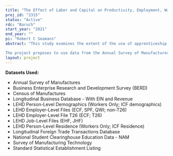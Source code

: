 ```yaml
---
title: "The Effect of Labor and Capital on Productivity, Employment, Wages, and Regional Business Dynamism"
proj_id: "2315"
status: "Active"
rdc: "Baruch"
start_year: "2021"
end_year: ""
pi: "Robert C Seamans"
abstract: "This study examines the extent of the use of apprenticeship programs and automation, including robots, in the manufacturing sector and explores the impact of these programs and technologies on firm productivity, employment and local economies.  The specific research questions are: (1) which types of manufacturing establishments use apprenticeship programs, and how do these programs affect establishment productivity, innovation, employment and wages, and how does use of these programs affect regional business dynamism; (2) which types of manufacturing establishments use automation, and how does automation affect establishment productivity, innovation, employment and wages, and how does use of automation affect regional business dynamism; and (3) which types of manufacturing establishments use robots, and how does the use of robots affect establishment productivity, innovation, employment and wages, and how does use of robots affect regional business dynamism. 

The project proposes to use data from the Annual Survey of Manufacturers (ASM) and the Census of Manufactures (CMF) along with several types of external user-provided data sets to understand how recent labor market programs and new types of capital are affecting manufacturing establishments in the U.S. In particular, we focus on the use of apprenticeship programs, which are viewed as a potentially useful approach to address declining labor force participation and skills shortages, and the use of robots and other types of automation."
layout: project
---
```


**Datasets Used:**

  - Annual Survey of Manufactures 
  - Business Enterprise Research and Development Survey (BERD) 
  - Census of Manufactures 
  - Longitudinal Business Database - With EIN and Revenue 
  - LEHD Person-Level Demographics (Workers Only; ICF demographics) 
  - LEHD Employer-Level Files (ECF, SPF, QWI; non-T26) 
  - LEHD Employer-Level File T26 (ECF; T26) 
  - LEHD Job-Level Files (EHF, JHF) 
  - LEHD Person-Level Residence (Workers Only; ICF Residence) 
  - Longitudinal Foreign Trade Transactions Database 
  - National Student Clearinghouse Education Data - NAM 
  - Survey of Manufacturing Technology 
  - Standard Statistical Establishment Listing 


